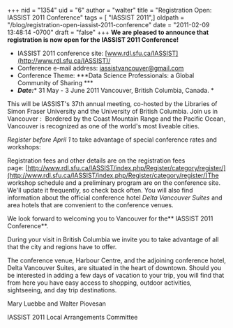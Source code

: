 +++
nid = "1354"
uid = "6"
author = "walter"
title = "Registration Open: IASSIST 2011 Conference"
tags = [ "IASSIST 2011",]
oldpath = "/blog/registration-open-iassist-2011-conference"
date = "2011-02-09 13:48:14 -0700"
draft = "false"
+++
**We are pleased to announce that registration is now open for the
IASSIST 2011 Conference!**

-   IASSIST 2011 conference
    site: [www.rdl.sfu.ca/IASSIST](http://www.rdl.sfu.ca/IASSIST)/
-   Conference e-mail
    address: [iassistvancouver\@gmail.com](mailto:iassistvancouver@gmail.com)
-   Conference Theme: ***Data Science Professionals: a Global Community
    of Sharing ***
-   ***Date:**** 31 May - 3 June 2011 Vancouver, British Columbia,
    Canada. *

This will be IASSIST\'s 37th annual meeting, co-hosted by the Libraries
of Simon Fraser University and the University of British Columbia. Join
us in Vancouver :  Bordered by the Coast Mountain Range and the Pacific
Ocean, Vancouver is recognized as one of the world\'s most liveable
cities.

*Register before April 1* to take advantage of special conference rates
and workshops:

Registration fees and other details are on the registration fees
page: [http://www.rdl.sfu.ca/IASSIST/index.php/Register/category/register/](http://www.rdl.sfu.ca/IASSIST/index.php/Register/category/register/)The
workshop schedule and a preliminary program are on the conference site.
We\'ll update it frequently, so check back often. You will also find
information about the official conference hotel *Delta Vancouver
Suites* and area hotels that are convenient to the conference venues. 

We look forward to welcoming you to Vancouver for the** IASSIST 2011
Conference**.  

During your visit in British Columbia we invite you to take advantage of
all that the city and regions have to offer. 

The conference venue, Harbour Centre, and the adjoining conference
hotel, Delta Vancouver Suites, are situated in the heart of downtown.
Should you be interested in adding a few days of vacation to your trip,
you will find that from here you have easy access to shopping, outdoor
activities, sightseeing, and day trip destinations. 

Mary Luebbe and Walter Piovesan

IASSIST 2011 Local Arrangements Committee
